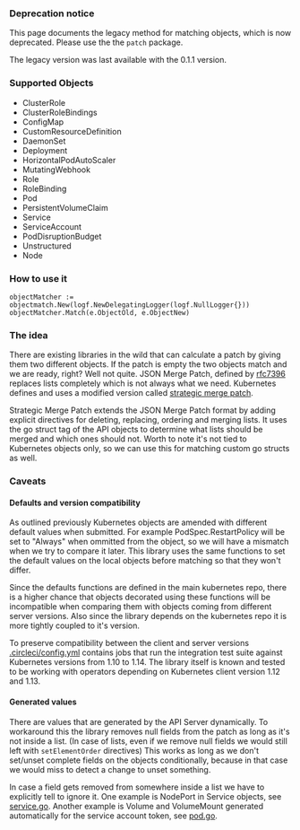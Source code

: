 ### Deprecation notice

This page documents the legacy method for matching objects, which is now deprecated. Please use the the `patch` package.

The legacy version was last available with the 0.1.1 version.

### Supported Objects

- ClusterRole
- ClusterRoleBindings
- ConfigMap
- CustomResourceDefinition
- DaemonSet
- Deployment
- HorizontalPodAutoScaler
- MutatingWebhook
- Role
- RoleBinding
- Pod
- PersistentVolumeClaim
- Service
- ServiceAccount
- PodDisruptionBudget
- Unstructured
- Node

### How to use it

```
objectMatcher := objectmatch.New(logf.NewDelegatingLogger(logf.NullLogger{}))
objectMatcher.Match(e.ObjectOld, e.ObjectNew)
```

### The idea

There are existing libraries in the wild that can calculate a patch by giving them two different objects. If the patch is empty the two objects match and we are ready, right?
Well not quite. JSON Merge Patch, defined by [rfc7396](https://tools.ietf.org/html/rfc7396) replaces lists completely which is not always what we need. Kubernetes defines
and uses a modified version called [strategic merge patch](https://github.com/kubernetes/community/blob/master/contributors/devel/sig-api-machinery/strategic-merge-patch.md).

Strategic Merge Patch extends the JSON Merge Patch format by adding explicit directives for deleting, replacing, ordering and merging lists.
It uses the go struct tag of the API objects to determine what lists should be merged and which ones should not. Worth to note it's not tied to
Kubernetes objects only, so we can use this for matching custom go structs as well.

### Caveats

#### Defaults and version compatibility

As outlined previously Kubernetes objects are amended with different default values when submitted. For example PodSpec.RestartPolicy will be set to "Always" when
ommitted from the object, so we will have a mismatch when we try to compare it later. This library uses the same functions to set the default values on the local
objects before matching so that they won't differ.

Since the defaults functions are defined in the main kubernetes repo, there is a higher chance that objects decorated using these functions will be incompatible
when comparing them with objects coming from different server versions. Also since the library depends on the kubernetes repo it is more tightly coupled to it's
version.

To preserve compatibility between the client and server versions  [.circleci/config.yml](.circleci/config.yml) contains jobs that run the integration test suite against Kubernetes
versions from 1.10 to 1.14. The library itself is known and tested to be working with operators depending on Kubernetes client version 1.12 and 1.13.

#### Generated values

There are values that are generated by the API Server dynamically. To workaround this the library removes null fields from the patch as long as it's not inside a list.
(In case of lists, even if we remove null fields we would still left with `setElementOrder` directives)
This works as long as we don't set/unset complete fields on the objects conditionally, because in that case we would miss to detect a change to unset something.

In case a field gets removed from somewhere inside a list we have to explicitly tell to ignore it. One example is NodePort in Service objects, see [service.go](service.go).
Another example is Volume and VolumeMount generated automatically for the service account token, see [pod.go](pod.go).
